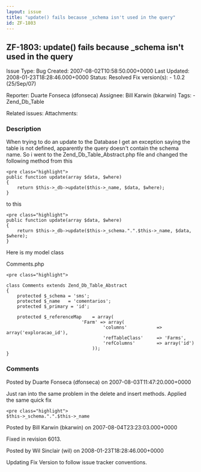 ```yaml
---
layout: issue
title: "update() fails because _schema isn't used in the query"
id: ZF-1803
---
```


ZF-1803: update() fails because \_schema isn't used in the query
----------------------------------------------------------------

 Issue Type: Bug Created: 2007-08-02T10:58:50.000+0000 Last Updated: 2008-01-23T18:28:46.000+0000 Status: Resolved Fix version(s): - 1.0.2 (25/Sep/07)
 
 Reporter:  Duarte Fonseca (dfonseca)  Assignee:  Bill Karwin (bkarwin)  Tags: - Zend\_Db\_Table
 
 Related issues: 
 Attachments: 
### Description

When trying to do an update to the Database I get an exception saying the table is not defined, apparently the query doesn't contain the schema name. So i went to the Zend\_Db\_Table\_Abstract.php file and changed the following method from this

 
    <pre class="highlight">
    public function update(array $data, $where)
    {
        return $this->_db->update($this->_name, $data, $where);
    }


to this

 
    <pre class="highlight">
    public function update(array $data, $where)
    {
        return $this->_db->update($this->_schema.".".$this->_name, $data, $where);
    }


Here is my model class

Comments.php

 
    <pre class="highlight">
    
    class Comments extends Zend_Db_Table_Abstract
    {
        protected $_schema = 'sms';
        protected $_name   = 'comentarios';
        protected $_primary = 'id';
    
        protected $_referenceMap    = array(
                                'Farm' => array(
                                        'columns'           => array('exploracao_id'),
                                        'refTableClass'     => 'Farms',
                                        'refColumns'        => array('id')
                                    ));                 
    }
    


 

 

### Comments

Posted by Duarte Fonseca (dfonseca) on 2007-08-03T11:47:20.000+0000

Just ran into the same problem in the delete and insert methods. Applied the same quick fix

 
    <pre class="highlight">
    $this->_schema.".".$this->_name


 

 

Posted by Bill Karwin (bkarwin) on 2007-08-04T23:23:03.000+0000

Fixed in revision 6013.

 

 

Posted by Wil Sinclair (wil) on 2008-01-23T18:28:46.000+0000

Updating Fix Version to follow issue tracker conventions.

 

 